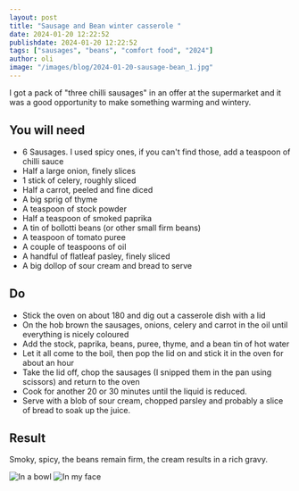 ```yaml
---
layout: post
title: "Sausage and Bean winter casserole "
date: 2024-01-20 12:22:52
publishdate: 2024-01-20 12:22:52
tags: ["sausages", "beans", "comfort food", "2024"]
author: oli
image: "/images/blog/2024-01-20-sausage-bean_1.jpg"
---
```


I got a pack of "three chilli sausages" in an offer at the supermarket and it was a good opportunity to make something warming and wintery.

## You will need

* 6 Sausages.  I used spicy ones, if you can't find those, add a teaspoon of chilli sauce
* Half a large onion, finely slices
* 1 stick of celery, roughly sliced
* Half a carrot, peeled and fine diced
* A big sprig of thyme
* A teaspoon of stock powder
* Half a teaspoon of smoked paprika
* A tin of bollotti beans (or other small firm beans)
* A teaspoon of tomato puree
* A couple of teaspoons of oil
* A handful of flatleaf pasley, finely sliced
* A big dollop of sour cream and bread to serve

## Do

* Stick the oven on about 180 and dig out a casserole dish with a lid
* On the hob brown the sausages, onions, celery and carrot in the oil until everything is nicely coloured
* Add the stock, paprika, beans, puree, thyme, and a bean tin of hot water
* Let it all come to the boil, then pop the lid on and stick it in the oven for about an hour
* Take the lid off, chop the sausages (I snipped them in the pan using scissors) and return to the oven
* Cook for another 20 or 30 minutes until the liquid is reduced.
* Serve with a blob of sour cream, chopped parsley and probably a slice of bread to soak up the juice.

## Result

Smoky, spicy, the beans remain firm, the cream results in a rich gravy.

![In a bowl](/images/blog/2024-01-20-sausage-bean_1.jpg)
![In my face](/images/blog/2024-01-20-sausage-bean_2.jpg)